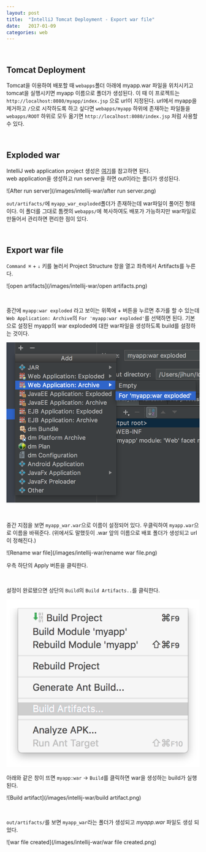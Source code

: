 ```yaml
---
layout: post
title:  "IntelliJ Tomcat Deployment - Export war file"
date:   2017-01-09
categories: web
---
```


<br/>  

## Tomcat Deployment  

Tomcat을 이용하여 배포할 때 `webapps`폴더 아래에 myapp.war 파일을 위치시키고 tomcat을 실행시키면 myapp 이름으로 폴더가 생성된다. 이 때 이 프로젝트는 `http://localhost:8080/myapp/index.jsp` 으로 url이 지정된다. url에서 myapp을 제거하고 `/`으로 시작하도록 하고 싶다면 `webapps/myapp` 하위에 존재하는 파일들을 `webapps/ROOT` 하위로 모두 옮기면 `http://localhost:8080/index.jsp` 처럼 사용할 수 있다.  

<br/>  

## Exploded war    

IntelliJ web application project 생성은 [여기](https://cjh5414.github.io/intellij-web-project/)를 참고하면 된다.  
web application을 생성하고 run server을 하면 out이라는 폴더가 생성된다.   

![After run server](/images/intellij-war/after run server.png)  

`out/artifacts/`에 `myapp_war_exploded`폴더가 존재하는데 war파일이 풀어진 형태이다. 이 폴더를 그대로 톰켓의 `webapps/`에 복사하여도 배포가 가능하지만 war파일로 만들어서 관리하면 편리한 점이 있다.  

<br/>  

## Export war file  

`Command ⌘` + `↓` 키를 눌러서 Project Structure 창을 열고 좌측에서 Artifacts를 누른다.  

![open artifacts](/images/intellij-war/open artifacts.png)   

<br/>  

중간에 `myapp:war exploded` 라고 보이는 위쪽에 + 버튼을 누르면 추가를 할 수 있는데 `Web Application: Archive`의 `For 'myapp:war exploded'`를 선택하면 된다. 기본으로 설정된 myapp의 war exploded에 대한 war파일을 생성하도록 build를 설정하는 것이다.  

![archive](/images/intellij-war/archive.png)  

<br/>  

중간 지점을 보면 `myapp_war.war`으로 이름이 설정되어 있다. 우클릭하여 `myapp.war`으로 이름을 바꿔준다. (위에서도 말했듯이 .war 앞의 이름으로 배포 폴더가 생성되고 url이 정해진다.)

![Rename war file](/images/intellij-war/rename war file.png)  

우측 하단의 Apply 버튼을 클릭한다.  

<br/>  

설정이 완료됐으면 상단의 `Build`의 `Build Artifacts..`를 클릭한다.  

![Build](/images/intellij-war/build.png)  

아래와 같은 창이 뜨면 `myapp:war` -> `Build`를 클릭하면 war을 생성하는 build가 실행된다.  

![Build artifact](/images/intellij-war/build artifact.png)  

<br/>  

`out/artifacts/`를 보면 `myapp_war`라는 폴더가 생성되고 _myapp.war_ 파일도 생성 되었다.  

![war file created](/images/intellij-war/war file created.png)   
